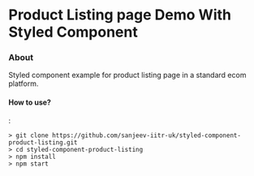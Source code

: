 # Product Listing page Demo With Styled Component


### About

Styled component example for product listing page in a standard ecom platform.

#### How to use?
:

```
> git clone https://github.com/sanjeev-iitr-uk/styled-component-product-listing.git
> cd styled-component-product-listing
> npm install
> npm start
```
